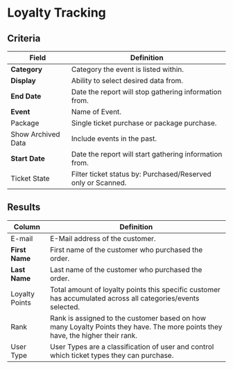 # Loyalty Tracking

## Criteria

| **Field** | **Definition** |
| --- | --- |
| **Category** | Category the event is listed within. |
| **Display** | Ability to select desired data from. |
| **End Date** | Date the report will stop gathering information from. |
| **Event** |Name of Event.|
| Package | Single ticket purchase or package purchase.|
| Show Archived Data | Include events in the past.|
| **Start Date** | Date the report will start gathering information from. |
| Ticket State | Filter ticket status by: Purchased/Reserved only or Scanned. |

## Results

| **Column** | **Definition** |
| --- | --- |
| E-mail | E-Mail address of the customer.|
| **First Name** | First name of the customer who purchased the order. |
| **Last Name** | Last name of the customer who purchased the order. |
| Loyalty Points | Total amount of loyalty points this specific customer has accumulated across all categories/events selected. |
| Rank | Rank is assigned to the customer based on how many Loyalty Points they have. The more points they have, the higher their rank. |
| User Type | User Types are a classification of user and control which ticket types they can purchase. |

